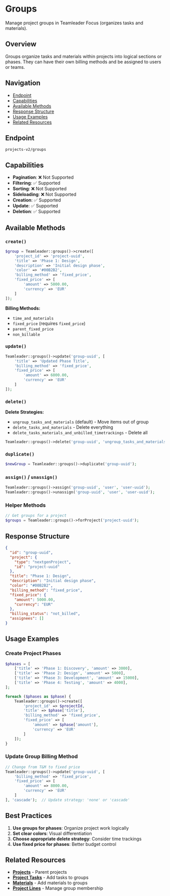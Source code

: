 # Groups

Manage project groups in Teamleader Focus (organizes tasks and materials).

## Overview

Groups organize tasks and materials within projects into logical sections or phases. They can have their own billing methods and be assigned to users or teams.

## Navigation

- [Endpoint](#endpoint)
- [Capabilities](#capabilities)
- [Available Methods](#available-methods)
- [Response Structure](#response-structure)
- [Usage Examples](#usage-examples)
- [Related Resources](#related-resources)

## Endpoint

`projects-v2/groups`

## Capabilities

- **Pagination**: ❌ Not Supported
- **Filtering**: ✅ Supported
- **Sorting**: ❌ Not Supported
- **Sideloading**: ❌ Not Supported
- **Creation**: ✅ Supported
- **Update**: ✅ Supported
- **Deletion**: ✅ Supported

## Available Methods

### `create()`

```php
$group = Teamleader::groups()->create([
    'project_id' => 'project-uuid',
    'title' => 'Phase 1: Design',
    'description' => 'Initial design phase',
    'color' => '#00B2B2',
    'billing_method' => 'fixed_price',
    'fixed_price' => [
        'amount' => 5000.00,
        'currency' => 'EUR'
    ]
]);
```

**Billing Methods:**
- `time_and_materials`
- `fixed_price` (requires `fixed_price`)
- `parent_fixed_price`
- `non_billable`

### `update()`

```php
Teamleader::groups()->update('group-uuid', [
    'title' => 'Updated Phase Title',
    'billing_method' => 'fixed_price',
    'fixed_price' => [
        'amount' => 6000.00,
        'currency' => 'EUR'
    ]
]);
```

### `delete()`

**Delete Strategies:**
- `ungroup_tasks_and_materials` (default) - Move items out of group
- `delete_tasks_and_materials` - Delete everything
- `delete_tasks_materials_and_unbilled_timetrackings` - Delete all

```php
Teamleader::groups()->delete('group-uuid', 'ungroup_tasks_and_materials');
```

### `duplicate()`

```php
$newGroup = Teamleader::groups()->duplicate('group-uuid');
```

### `assign()` / `unassign()`

```php
Teamleader::groups()->assign('group-uuid', 'user', 'user-uuid');
Teamleader::groups()->unassign('group-uuid', 'user', 'user-uuid');
```

### Helper Methods

```php
// Get groups for a project
$groups = Teamleader::groups()->forProject('project-uuid');
```

## Response Structure

```json
{
  "id": "group-uuid",
  "project": {
    "type": "nextgenProject",
    "id": "project-uuid"
  },
  "title": "Phase 1: Design",
  "description": "Initial design phase",
  "color": "#00B2B2",
  "billing_method": "fixed_price",
  "fixed_price": {
    "amount": 5000.00,
    "currency": "EUR"
  },
  "billing_status": "not_billed",
  "assignees": []
}
```

## Usage Examples

### Create Project Phases

```php
$phases = [
    ['title' => 'Phase 1: Discovery', 'amount' => 3000],
    ['title' => 'Phase 2: Design', 'amount' => 5000],
    ['title' => 'Phase 3: Development', 'amount' => 15000],
    ['title' => 'Phase 4: Testing', 'amount' => 4000],
];

foreach ($phases as $phase) {
    Teamleader::groups()->create([
        'project_id' => $projectId,
        'title' => $phase['title'],
        'billing_method' => 'fixed_price',
        'fixed_price' => [
            'amount' => $phase['amount'],
            'currency' => 'EUR'
        ]
    ]);
}
```

### Update Group Billing Method

```php
// Change from T&M to fixed price
Teamleader::groups()->update('group-uuid', [
    'billing_method' => 'fixed_price',
    'fixed_price' => [
        'amount' => 8000.00,
        'currency' => 'EUR'
    ]
], 'cascade');  // Update strategy: 'none' or 'cascade'
```

## Best Practices

1. **Use groups for phases**: Organize project work logically
2. **Set clear colors**: Visual differentiation
3. **Choose appropriate delete strategy**: Consider time trackings
4. **Use fixed price for phases**: Better budget control

## Related Resources

- **[Projects](projects.md)** - Parent projects
- **[Project Tasks](project-tasks.md)** - Add tasks to groups
- **[Materials](materials.md)** - Add materials to groups
- **[Project Lines](project-lines.md)** - Manage group membership
